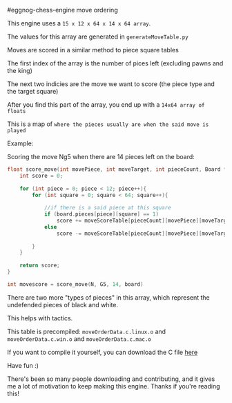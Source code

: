 #eggnog-chess-engine move ordering

This engine uses a `15 x 12 x 64 x 14 x 64 array`.

The values for this array are generated in `generateMoveTable.py`

Moves are scored in a similar method to piece square tables

The first index of the array is the number of pices left (excluding pawns and the king)

The next two indicies are the move we want to score (the piece type and the target square)

After you find this part of the array, you end up with a `14x64 array of floats`

This is a map of `where the pieces usually are when the said move is played`

Example:

Scoring the move Ng5 when there are 14 pieces left on the board:

```C
float score_move(int movePiece, int moveTarget, int pieceCount, Board *board){
    int score = 0;
    
    for (int piece = 0; piece < 12; piece++){
        for (int square = 0; square < 64; square++){
            
            //if there is a said piece at this square
            if (board.pieces[piece][square] == 1)
                score += moveScoreTable[pieceCount][movePiece][moveTarget][piece][target]
            else
                score -= moveScoreTable[pieceCount][movePiece][moveTarget][piece][target]
            
        }
    }
    
    return score;
}

int movescore = score_move(N, G5, 14, board)
```

There are two more "types of pieces" in this array, which represent the undefended pieces of black and white.

This helps with tactics.

This table is precompiled: `moveOrderData.c.linux.o` and `moveOrderData.c.win.o` and `moveOrderData.c.mac.o`

If you want to compile it yourself, you can download the C file [here](https://drive.google.com/file/d/1jTiHDq4BLt-bLkvjkR5gUyJp2_f8uNXF/view?usp=sharing)

Have fun :)

There's been so many people downloading and contributing, and it gives me a lot of motivation to keep making this engine. Thanks if you're reading this!